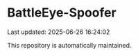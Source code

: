 # BattleEye-Spoofer

Last updated: 2025-06-26 16:24:02

This repository is automatically maintained.
